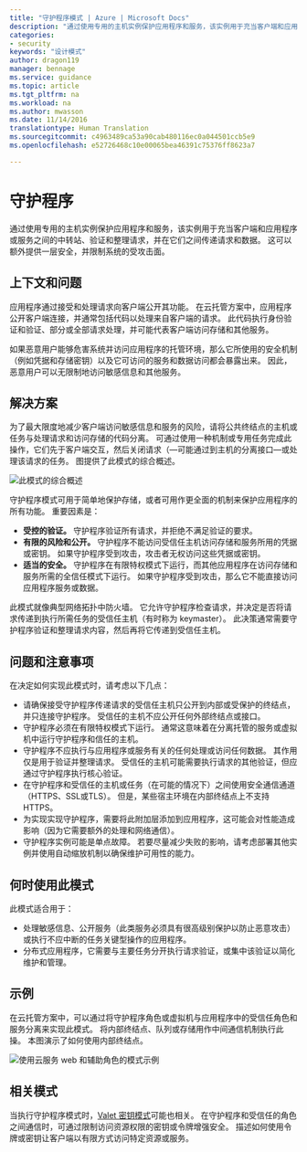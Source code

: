 ```yaml
---
title: "守护程序模式 | Azure | Microsoft Docs"
description: "通过使用专用的主机实例保护应用程序和服务，该实例用于充当客户端和应用程序或服务之间的中转站、验证和整理请求，并在它们之间传递请求和数据。"
categories:
- security
keywords: "设计模式"
author: dragon119
manager: bennage
ms.service: guidance
ms.topic: article
ms.tgt_pltfrm: na
ms.workload: na
ms.author: mwasson
ms.date: 11/14/2016
translationtype: Human Translation
ms.sourcegitcommit: c4963489ca53a90cab480116ec0a044501ccb5e9
ms.openlocfilehash: e52726468c10e00065bea46391c75376ff8623a7

---
```


# <a name="gatekeeper"></a>守护程序

通过使用专用的主机实例保护应用程序和服务，该实例用于充当客户端和应用程序或服务之间的中转站、验证和整理请求，并在它们之间传递请求和数据。 这可以额外提供一层安全，并限制系统的受攻击面。 

## <a name="context-and-problem"></a>上下文和问题

应用程序通过接受和处理请求向客户端公开其功能。 在云托管方案中，应用程序公开客户端连接，并通常包括代码以处理来自客户端的请求。 此代码执行身份验证和验证、部分或全部请求处理，并可能代表客户端访问存储和其他服务。

如果恶意用户能够危害系统并访问应用程序的托管环境，那么它所使用的安全机制（例如凭据和存储密钥）以及它可访问的服务和数据访问都会暴露出来。 因此，恶意用户可以无限制地访问敏感信息和其他服务。 

## <a name="solution"></a>解决方案

为了最大限度地减少客户端访问敏感信息和服务的风险，请将公共终结点的主机或任务与处理请求和访问存储的代码分离。 可通过使用一种机制或专用任务完成此操作，它们先于客户端交互，然后关闭请求（&mdash;可能通过到主机的分离接口&mdash;或处理该请求的任务。 图提供了此模式的综合概述。

![此模式的综合概述](images/gatekeeper-diagram.png)


守护程序模式可用于简单地保护存储，或者可用作更全面的机制来保护应用程序的所有功能。 重要因素是：
- **受控的验证。** 守护程序验证所有请求，并拒绝不满足验证的要求。 
- **有限的风险和公开。** 守护程序不能访问受信任主机访问存储和服务所用的凭据或密钥。 如果守护程序受到攻击，攻击者无权访问这些凭据或密钥。
- **适当的安全。** 守护程序在有限特权模式下运行，而其他应用程序在访问存储和服务所需的全信任模式下运行。 如果守护程序受到攻击，那么它不能直接访问应用程序服务或数据。

此模式就像典型网络拓扑中防火墙。 它允许守护程序检查请求，并决定是否将请求传递到执行所需任务的受信任主机（有时称为 keymaster）。 此决策通常需要守护程序验证和整理请求内容，然后再将它传递到受信任主机。 

## <a name="issues-and-considerations"></a>问题和注意事项

在决定如何实现此模式时，请考虑以下几点：
- 请确保接受守护程序传递请求的受信任主机只公开到内部或受保护的终结点，并只连接守护程序。 受信任的主机不应公开任何外部终结点或接口。
- 守护程序必须在有限特权模式下运行。 通常这意味着在分离托管的服务或虚拟机中运行守护程序和信任的主机。
- 守护程序不应执行与应用程序或服务有关的任何处理或访问任何数据。 其作用仅是用于验证并整理请求。 受信任的主机可能需要执行请求的其他验证，但应通过守护程序执行核心验证。
- 在守护程序和受信任的主机或任务（在可能的情况下）之间使用安全通信通道（HTTPS、SSL或TLS）。 但是，某些宿主环境在内部终结点上不支持 HTTPS。
- 为实现实现守护程序，需要将此附加层添加到应用程序，这可能会对性能造成影响（因为它需要额外的处理和网络通信）。
- 守护程序实例可能是单点故障。 若要尽量减少失败的影响，请考虑部署其他实例并使用自动缩放机制以确保维护可用性的能力。

## <a name="when-to-use-this-pattern"></a>何时使用此模式

此模式适合用于：
- 处理敏感信息、公开服务（此类服务必须具有很高级别保护以防止恶意攻击）或执行不应中断的任务关键型操作的应用程序。
- 分布式应用程序，它需要与主要任务分开执行请求验证，或集中该验证以简化维护和管理。

## <a name="example"></a>示例

在云托管方案中，可以通过将守护程序角色或虚拟机与应用程序中的受信任角色和服务分离来实现此模式。 将内部终结点、队列或存储用作中间通信机制执行此操。 本图演示了如何使用内部终结点。

![使用云服务 web 和辅助角色的模式示例](images/gatekeeper-endpoint.png)


## <a name="related-patterns"></a>相关模式

当执行守护程序模式时，[Valet 密钥模式](valet-key.md)可能也相关。 在守护程序和受信任的角色之间通信时，可通过限制访问资源权限的密钥或令牌增强安全。 描述如何使用令牌或密钥让客户端以有限方式访问特定资源或服务。



<!--HONumber=Nov16_HO3-->


